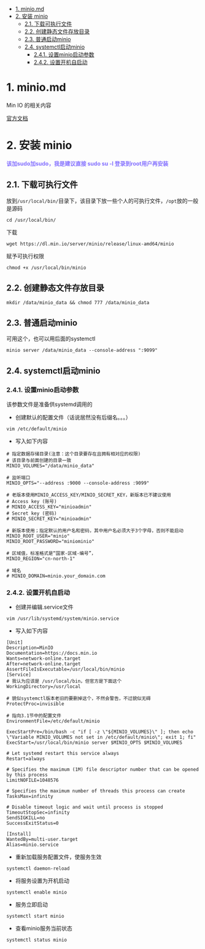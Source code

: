 <!-- TOC -->

- [1. minio.md](#1-miniomd)
- [2. 安装 minio](#2-安装-minio)
  - [2.1. 下载可执行文件](#21-下载可执行文件)
  - [2.2. 创建静态文件存放目录](#22-创建静态文件存放目录)
  - [2.3. 普通启动minio](#23-普通启动minio)
  - [2.4. systemctl启动minio](#24-systemctl启动minio)
    - [2.4.1. 设置minio启动参数](#241-设置minio启动参数)
    - [2.4.2. 设置开机自启动](#242-设置开机自启动)

<!-- /TOC -->

# 1. minio.md

Min IO 的相关内容

[官方文档](http://www.minio.org.cn/docs/minio/linux/operations/install-deploy-manage/deploy-minio-single-node-single-drive.html)

# 2. 安装 minio

**<font color=#8470FF > 该加sudo加sudo，我是建议直接 sudo su -l 登录到root用户再安装 </font>**

## 2.1. 下载可执行文件

放到```/usr/local/bin/```目录下，该目录下放一些个人的可执行文件，```/opt```放的一般是源码
```
cd /usr/local/bin/
```

下载
```
wget https://dl.min.io/server/minio/release/linux-amd64/minio
```

赋予可执行权限
```
chmod +x /usr/local/bin/minio
```

## 2.2. 创建静态文件存放目录

```
mkdir /data/minio_data && chmod 777 /data/minio_data
```

## 2.3. 普通启动minio

可用这个，也可以用后面的systemctl

```
minio server /data/minio_data --console-address ":9099"
```

## 2.4. systemctl启动minio

### 2.4.1. 设置minio启动参数

该参数文件是准备供systemd调用的

- 创建默认的配置文件（话说居然没有后缀名。。。）
```
vim /etc/default/minio
```

- 写入如下内容
```
# 指定数据存储目录(注意：这个目录要存在且拥有相对应的权限)
# 该目录与前面创建的目录一致
MINIO_VOLUMES="/data/minio_data"

# 监听端口
MINIO_OPTS="--address :9000 --console-address :9099"

# 老版本使用MINIO_ACCESS_KEY/MINIO_SECRET_KEY，新版本已不建议使用
# Access key (账号)
# MINIO_ACCESS_KEY="minioadmin"
# Secret key (密码)
# MINIO_SECRET_KEY="minioadmin"

# 新版本使用；指定默认的用户名和密码，其中用户名必须大于3个字母，否则不能启动
MINIO_ROOT_USER="minio"
MINIO_ROOT_PASSWORD="miniominio"

# 区域值，标准格式是“国家-区域-编号”，
MINIO_REGION="cn-north-1"

# 域名
# MINIO_DOMAIN=minio.your_domain.com
```

### 2.4.2. 设置开机自启动

- 创建并编辑.service文件
```
vim /usr/lib/systemd/system/minio.service
```

- 写入如下内容
```
[Unit]
Description=MinIO
Documentation=https://docs.min.io
Wants=network-online.target
After=network-online.target
AssertFileIsExecutable=/usr/local/bin/minio
[Service]
# 我认为应该是 /usr/local/bin，但官方是下面这个
WorkingDirectory=/usr/local

# 貌似systemctl版本老旧的要删掉这个，不然会警告，不过貌似无碍
ProtectProc=invisible

# 指向3.1节中的配置文件
EnvironmentFile=/etc/default/minio

ExecStartPre=/bin/bash -c "if [ -z \"${MINIO_VOLUMES}\" ]; then echo \"Variable MINIO_VOLUMES not set in /etc/default/minio\"; exit 1; fi"
ExecStart=/usr/local/bin/minio server $MINIO_OPTS $MINIO_VOLUMES

# Let systemd restart this service always
Restart=always

# Specifies the maximum (1M) file descriptor number that can be opened by this process
LimitNOFILE=1048576

# Specifies the maximum number of threads this process can create
TasksMax=infinity

# Disable timeout logic and wait until process is stopped
TimeoutStopSec=infinity
SendSIGKILL=no
SuccessExitStatus=0

[Install]
WantedBy=multi-user.target
Alias=minio.service
```

- 重新加载服务配置文件，使服务生效
```
systemctl daemon-reload
```

- 将服务设置为开机启动
```
systemctl enable minio
```

- 服务立即启动
```
systemctl start minio
```

- 查看minio服务当前状态
```
systemctl status minio
```
